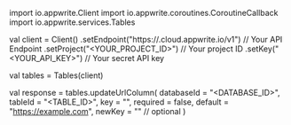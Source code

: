 import io.appwrite.Client
import io.appwrite.coroutines.CoroutineCallback
import io.appwrite.services.Tables

val client = Client()
    .setEndpoint("https://<REGION>.cloud.appwrite.io/v1") // Your API Endpoint
    .setProject("<YOUR_PROJECT_ID>") // Your project ID
    .setKey("<YOUR_API_KEY>") // Your secret API key

val tables = Tables(client)

val response = tables.updateUrlColumn(
    databaseId = "<DATABASE_ID>",
    tableId = "<TABLE_ID>",
    key = "",
    required = false,
    default = "https://example.com",
    newKey = "" // optional
)
